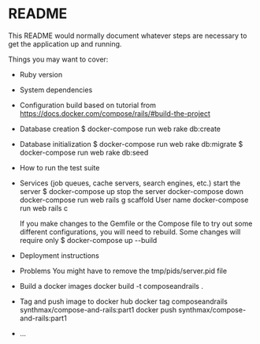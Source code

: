 # README

This README would normally document whatever steps are necessary to get the
application up and running.

Things you may want to cover:

* Ruby version

* System dependencies

* Configuration
  build based on tutorial from https://docs.docker.com/compose/rails/#build-the-project

* Database creation
  $ docker-compose run web rake db:create

* Database initialization
  $ docker-compose run web rake db:migrate
  $ docker-compose run web rake db:seed

* How to run the test suite

* Services (job queues, cache servers, search engines, etc.)
  start the server
  $ docker-compose up
  stop the server
  docker-compose down
  docker-compose run web rails g scaffold User name
  docker-compose run web rails c

  If you make changes to the Gemfile or the Compose file to try out some different configurations, you will need to rebuild. Some changes will require only
  $ docker-compose up --build

* Deployment instructions

* Problems
  You might have to remove the tmp/pids/server.pid file

* Build a docker images
  docker build -t composeandrails .

* Tag and push image to docker hub
  docker tag composeandrails synthmax/compose-and-rails:part1
  docker push synthmax/compose-and-rails:part1

* ...
